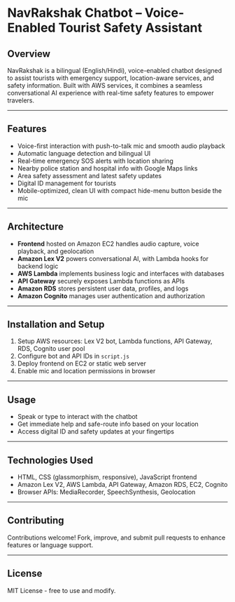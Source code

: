 # NavRakshak Chatbot – Voice-Enabled Tourist Safety Assistant

## Overview

NavRakshak is a bilingual (English/Hindi), voice-enabled chatbot designed to assist tourists with emergency support, location-aware services, and safety information. Built with AWS services, it combines a seamless conversational AI experience with real-time safety features to empower travelers.

---

## Features

- Voice-first interaction with push-to-talk mic and smooth audio playback  
- Automatic language detection and bilingual UI  
- Real-time emergency SOS alerts with location sharing  
- Nearby police station and hospital info with Google Maps links  
- Area safety assessment and latest safety updates  
- Digital ID management for tourists  
- Mobile-optimized, clean UI with compact hide-menu button beside the mic  

---

## Architecture

- **Frontend** hosted on Amazon EC2 handles audio capture, voice playback, and geolocation  
- **Amazon Lex V2** powers conversational AI, with Lambda hooks for backend logic  
- **AWS Lambda** implements business logic and interfaces with databases  
- **API Gateway** securely exposes Lambda functions as APIs  
- **Amazon RDS** stores persistent user data, profiles, and logs  
- **Amazon Cognito** manages user authentication and authorization  

---

## Installation and Setup

1. Setup AWS resources: Lex V2 bot, Lambda functions, API Gateway, RDS, Cognito user pool  
2. Configure bot and API IDs in `script.js`  
3. Deploy frontend on EC2 or static web server  
4. Enable mic and location permissions in browser  

---

## Usage

- Speak or type to interact with the chatbot  
- Get immediate help and safe-route info based on your location  
- Access digital ID and safety updates at your fingertips 

---

## Technologies Used

- HTML, CSS (glassmorphism, responsive), JavaScript frontend  
- Amazon Lex V2, AWS Lambda, API Gateway, Amazon RDS, EC2, Cognito  
- Browser APIs: MediaRecorder, SpeechSynthesis, Geolocation  

---

## Contributing

Contributions welcome! Fork, improve, and submit pull requests to enhance features or language support.

---

## License

MIT License - free to use and modify.
